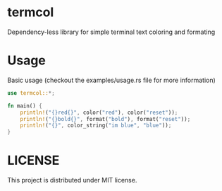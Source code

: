 # termcol

Dependency-less library for simple terminal text coloring and formating

# Usage

Basic usage (checkout the examples/usage.rs file for more information)

```rust
use termcol::*;

fn main() {
    println!("{}red{}", color("red"), color("reset"));
    println!("{}bold{}", format("bold"), format("reset"));
    println!("{}", color_string("im blue", "blue"));
}
```

# LICENSE

This project is distributed under MIT license.
